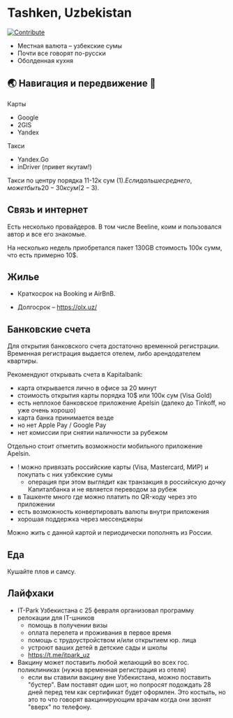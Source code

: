 # Tashken, Uzbekistan

[![Contribute](https://img.shields.io/badge/contribute-100000?style=for-the-badge&logo=github&logoColor=white)](https://github.com/deskntea/destinations/)

* Местная валюта – узбекские сумы
* Почти все говорят по-русски
* Оболденная кухня


## 🌏 Навигация  и передвижение 🚕

Карты
* Google
* 2GIS
* Yandex

Такси
* Yandex.Go
* inDriver (привет якутам!)

Такси по центру порядка 11-12к сум (1$).
Если дальше среднего, может быть 20-30к сум (2-3$). 

## Связь и интернет

Есть несколько провайдеров. В том числе Beeline, коим и пользовался автор и все его знакомые.

На несколько недель приобретался пакет 130GB стоимость 100к сумм, что есть примерно 10$.

## Жилье

* Краткосрок на Booking и AirBnB.

* Долгосрок – https://olx.uz/ 

## Банковские счета

Для открытия банковского счета достаточно временной регистрации.
Временная регистрация выдается отелем, либо арендодателем квартиры.

Рекомендуют открывать счета в Kapitalbank:
* карта открывается лично в офисе за 20 минут
* стоимость открытия карты порядка 10$ или 100к сум (Visa Gold)
* есть неплохое банковское приложение Apelsin (далеко до Tinkoff, но уже очень хорошо)
* карта банка принимается везде
* но нет Apple Pay / Google Pay 
* нет комиссии при снятии наличности за рубежом

Отдельно стоит отметить возможности мобильного приложение Apelsin.
* ! можно привязать российские карты (Visa, Mastercard, МИР) и покупать с них узбекские сумы
    * операция при этом выглядит как транзакция в российскую дочку Капиталбанка и не является переводом за рубеж
* в Ташкенте много где можно платить по QR-коду через это приложении
* есть возможность конвертировать валюты внутри приложения
* хорошая поддержка через мессенджеры

Можно жить с данной картой и периодически пополнять из России. 

## Еда 

Кушайте плов и самсу.

## Лайфхаки

* IT-Park Узбекистана с 25 февраля организовал программу релокации для IT-шников
    * помощь в получении визы
    * оплата перелета и проживания в первое время
    * помощь с трудоустройством и/или открытием юр. лица
    * устроют ваших детей в детские сады и школы
    * https://t.me/itpark_uz
* Вакцину может поставить любой желающий во всех гос. поликлиниках (нужна временная регистрация из отеля)
    * если вы ставили вакцину вне Узбекистана, можно поставить "бустер". Вам поставят один шот, но попросят 
    подождать 28 дней перед тем как сертификат будет оформлен. Это костыль, но это то что говорят вакцинирующим врачам
    когда они звонят "вверх" по телефону. 
